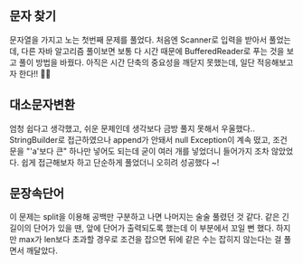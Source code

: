 ## 문자 찾기

문자열을 가지고 노는 첫번째 문제를 풀었다. 처음엔 Scanner로 입력을 받아서 풀었는데, 다른 자바 알고리즘 풀이보면 보통 다 시간 때문에 BufferedReader로 푸는 것을 보고 풀이 방법을 바꿨다. 아직은 시간 단축의 중요성을 깨닫지 못했는데, 일단 적응해보고자 한다!! 👊🏻

## 대소문자변환

엄청 쉽다고 생각했고, 쉬운 문제인데 생각보다 금방 풀지 못해서 우울했다.. StringBuilder로 접근하였으나 append가 안돼서 null Exception이 계속 떴고, 조건문을 "'a'보다 큰" 하나만 넣어도 되는데 굳이 여러 개를 넣었더니 들어가지 조차 않았었다. 쉽게 접근해보자 하고 단순하게 풀었더니 오히려 성공했다 ~!

## 문장속단어

이 문제는 split을 이용해 공백만 구분하고 나면 나머지는 술술 풀렸던 것 같다. 같은 긴 길이의 단어가 있을 땐, 앞에 단어가 출력되도록 했는데 이 부분에서 꼬일 뻔 했다. 하지만 max가 len보다 초과할 경우로 조건을 잡으면 뒤에 같은 수는 잡히지 않는다는 걸 풀면서 깨달았다. 